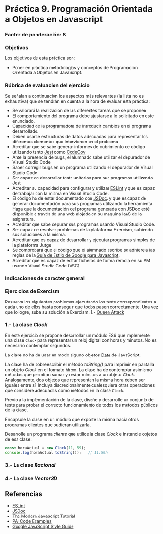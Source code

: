 # Práctica 9. Programación Orientada a Objetos en Javascript
### Factor de ponderación: 8

### Objetivos
Los objetivos de esta práctica son:
* Poner en práctica metodologías y conceptos de Programación Orientada a Objetos en JavaScript.

### Rúbrica de evaluacion del ejercicio
Se señalan a continuación los aspectos más relevantes (la lista no es exhaustiva)
que se tendrán en cuenta a la hora de evaluar esta práctica:
* Se valorará la realización de las diferentes tareas que se proponen
* El comportamiento del programa debe ajustarse a lo solicitado en este enunciado.
* Capacidad de la programadora de introducir cambios en el programa desarrollado.
* Deben usarse estructuras de datos adecuadas para representar los diferentes elementos que intervienen en el problema
* Acreditar que se sabe generar informes de cubrimiento de código utilizando tanto 
[Jest](https://jestjs.io/)
como
[CodeCov](https://docs.codecov.com/docs)
* Ante la presencia de bugs, el alumnado sabe utilizar el depurador de Visual Studio Code
* Saber corregir bugs en un programa utilizando el depurador de Visual Studio Code
* Ser capaz de desarrollar tests unitarios para sus programas utilizando 
[Jest](https://jestjs.io/)
* Acreditar su capacidad para configurar y utilizar 
[ESLint](https://eslint.org/)
  y que es capaz de trabajar con la misma en Visual Studio Code.
* El código ha de estar documentado con 
[JSDoc](https://jsdoc.app/). 
  y que es capaz de generar documentación para sus programas utilizando la herramienta.
  Haga que la documentación del programa generada con JSDoc esté disponible a través de una web alojada en su máquina IaaS de la asignatura.
* Acreditar que sabe depurar sus programas usando Visual Studio Code.
* Ser capaz de resolver problemas de la plataforma Exercism, subiendo sus soluciones a la misma.
* Acreditar que es capaz de desarrollar y ejecutar programas simples de la plataforma Jutge
* Se comprobará que el código que el alumnado escribe se adhiere a las reglas de la 
[Guía de Estilo de Google para Javascript](https://google.github.io/styleguide/jsguide.html).
* Acreditar que es capaz de editar ficheros de forma remota en su VM usando Visual Studio
  Code (VSC)

### Indicaciones de caracter general

### Ejercicios de Exercism
Resuelva los siguientes problemas ejecutando los tests correspondientes a cada uno de ellos hasta conseguir
que todos pasen correctamente. 
Una vez que lo logre, suba su solución a Exercism.
1.- [Queen Attack](https://exercism.org/tracks/javascript/exercises/queen-attack)

### 1.- La clase *Clock*
En este ejercicio se propone desarrollar un módulo ES6 que implemente una clase `Clock` 
para representar un reloj digital con horas y minutos. No es necesario contemplar segundos.

La clase no ha de usar en modo alguno objetos 
[Date](https://developer.mozilla.org/en-US/docs/Web/JavaScript/Reference/Global_Objects/Date)
de JavaScript.

La clase ha de sobreescribir el método *toString()* para imprimir en pantalla un objeto *Clock* en el
formato `hh:mm`.
La clase ha de contemplar asimismo métodos que permitan sumar y restar minutos a un objeto *Clock*.
Análogamente, dos objetos que representen la misma hora deben ser iguales entre sí.
Incluya discrecionalmente cualesquiera otras operaciones que considere adecuadas como métodos en la clase
`Clock`.

Previo a la implementación de la clase, diseñe y desarrolle un conjunto de tests para probar el correcto
funcionamiento de todos los métodos públicos de la clase.

Encapsule la clase en un módulo que exporte la misma hacia otros programas clientes que pudieran utilizarla.

Desarrolle un programa *cliente* que utilice la clase *Clock* e instancie objetos de esa clase:
```javascript
const horaActual = new Clock(11, 59);
console.log(horaActual.toString());   // 11:59h
```

### 3.- La clase *Racional*

### 4.- La clase *Vector3D*

## Referencias
* [ESLint](https://eslint.org/)
* [JSDoc](https://jsdoc.app/)
* [The Modern Javascript Tutorial](https://javascript.info)
* [PAI Code Examples](https://github.com/ULL-ESIT-PAI-2021-2022/PAI-class-code-examples/tree/master/src)
* [Google JavaScript Style Guide](https://google.github.io/styleguide/jsguide.html)
